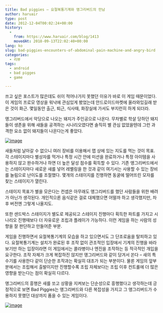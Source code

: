 ```yaml
---
title: Bad piggies – 요절복통기계와 앵그리버드의 만남
author: haruair
type: post
date: 2012-12-04T00:02:24+00:00
history:
  - 
    from: https://www.haruair.com/blog/1413
    movedAt: 2018-09-13T22:02:40+00:00
lang: ko
slug: bad-piggies-encounters-of-abdominal-pain-machine-and-angry-bird
categories:
  - 리뷰
tags:
  - android
  - bad pigges
  - game

---
```

쓰고 싶은 포스트가 많은데도 쉬이 적어나가지 못했던 이유가 바로 이 게임 때문이었다. 이 게임의 프로모 영상을 워낙에 관심있게 봤었는데 안드로이드마켓에 올라와있길래 받은 것이 화근. 몇일동안 출근, 퇴근, 식사때, 화장실에 가서도 부지런히 하게 되더라.

앵그리버드에서 악당으로 나오는 돼지가 주인공으로 나온다. 무차별로 학살 당하던 돼지들이 생존을 위해 새들을 공격하는 시나리오였다면 솔직히 별 관심 없었을텐데 그런 과격한 요소 없이 돼지들이 나온다는게 좋았다.

[<img title="Screenshot_2012-12-04-10-58-35.png" class="alignnone" alt="image" src="https://haruair.com/wp-content/uploads/2012/12/wpid-Screenshot_2012-12-04-10-58-35.png?w=660" data-recalc-dims="1" />][1]

새들처럼 날아갈 수 없으니 여러 장비를 이용해서 맵 상에 있는 지도를 먹는 것이 목표. 각 스테이지마다 별상자를 먹거나 특정 시간 안에 미션을 완료하거나 특정 아이템을 사용하지 않고 완수하거나 하면 더 높은 달성 점수를 획득할 수 있다. 기존 앵그리버드에서는 스테이지마다 새로운 새를 넣어 레벨링을 한 것과 같이 여기서는 사용할 수 있는 장비를 늘림으로 난이도를 조절했다. 몇개의 스테이지를 진행하면 동굴에 떨어뜨린 모자를 찾는 스테이지가 열린다.

스테이지 목표가 별을 모은다는 컨셉은 아무래도 앵그리버드를 했던 사람들을 위한 배려가 아닌가 생각된다. 개인적으론 음식같은 걸로 대체했으면 어떨까 하고 생각했지만, 차후 버전엔 그렇게 나올지도.

또한 샌드박스 스테이지가 별도로 제공되고 스테이지 진행마다 획득한 파트를 가지고 시나리오 진행때보다 더 자유로운 조립과 플레이가 가능하다. 이런 게임을 하는 사람의 성향을 잘 판단하고 만들어준 부분.

게임을 진행하면서 요절복통기계의 모습을 하고 있으면서도 그 단조로움을 탈피하고 있다. 요절복통기계는 설치가 완료된 후 조작 없이 관조적인 입장에서 기계의 진행을 바라보기만 하는 입장이라면 이 게임에서는 콜라병이나 엔진을 조작하는 등 적극적인 개입을 요구한다. 조작 자체가 크게 복잡하진 않지만 앵그리버드와 같이 당겨서 쏜다 &#8211; 새의 특수기를 사용한다 같이 단순한 조작과는 확실히 대조가 되는 부분이다. 물론 게임의 앞부분에서는 조립해서 출발이지만 진행할수록 조립 자체보다는 조립 이후 컨트롤에 더 많은 영향을 받는다는 점이 확실히 다르다. 

앵그리버드의 흥행은 새를 쏘고 상황을 지켜보는 단순성으로 흥행했다고 생각하는데 긍정적으로 보면 Bad Piggies는 앵그리버드와 다른 복잡성을 가지고 그 앵그리버드가 수용하지 못했던 대상까지 품을 수 있는 게임이다.

[<img title="Screenshot_2012-12-04-10-59-34.png" class="alignnone" alt="image" src="https://haruair.com/wp-content/uploads/2012/12/wpid-Screenshot_2012-12-04-10-59-34.png?w=660" data-recalc-dims="1" />][2]

 [1]: https://haruair.com/wp-content/uploads/2012/12/wpid-Screenshot_2012-12-04-10-58-35.png
 [2]: https://haruair.com/wp-content/uploads/2012/12/wpid-Screenshot_2012-12-04-10-59-34.png